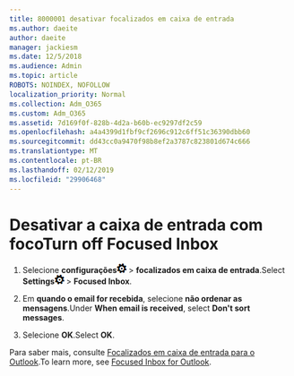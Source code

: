 ```yaml
---
title: 8000001 desativar focalizados em caixa de entrada
ms.author: daeite
author: daeite
manager: jackiesm
ms.date: 12/5/2018
ms.audience: Admin
ms.topic: article
ROBOTS: NOINDEX, NOFOLLOW
localization_priority: Normal
ms.collection: Adm_O365
ms.custom: Adm_O365
ms.assetid: 7d169f0f-828b-4d2a-b60b-ec9297df2c59
ms.openlocfilehash: a4a4399d1fbf9cf2696c912c6ff51c36390dbb60
ms.sourcegitcommit: dd43cc0a9470f98b8ef2a3787c823801d674c666
ms.translationtype: MT
ms.contentlocale: pt-BR
ms.lasthandoff: 02/12/2019
ms.locfileid: "29906468"
---
```

# <a name="turn-off-focused-inbox"></a><span data-ttu-id="2abb6-102">Desativar a caixa de entrada com foco</span><span class="sxs-lookup"><span data-stu-id="2abb6-102">Turn off Focused Inbox</span></span>

1. <span data-ttu-id="2abb6-103">Selecione **configurações**![configurações](media/f4b2e798-fff1-4a14-931f-5677a4543b58.png) \> **focalizados em caixa de entrada**.</span><span class="sxs-lookup"><span data-stu-id="2abb6-103">Select **Settings**![Settings](media/f4b2e798-fff1-4a14-931f-5677a4543b58.png) \> **Focused Inbox**.</span></span>
    
2. <span data-ttu-id="2abb6-104">Em **quando o email for recebida**, selecione **não ordenar as mensagens**.</span><span class="sxs-lookup"><span data-stu-id="2abb6-104">Under **When email is received**, select **Don't sort messages**.</span></span>
    
3. <span data-ttu-id="2abb6-105">Selecione **OK**.</span><span class="sxs-lookup"><span data-stu-id="2abb6-105">Select **OK**.</span></span>
    
<span data-ttu-id="2abb6-106">Para saber mais, consulte [Focalizados em caixa de entrada para o Outlook](https://go.microsoft.com/fwlink/p/?linkid=873108).</span><span class="sxs-lookup"><span data-stu-id="2abb6-106">To learn more, see [Focused Inbox for Outlook](https://go.microsoft.com/fwlink/p/?linkid=873108).</span></span>
  

